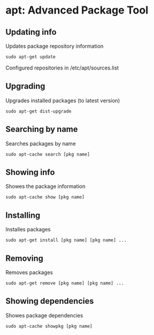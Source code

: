 # apt: Advanced Package Tool

## Updating info
Updates package repository information
~~~
sudo apt-get update
~~~
Configured repositories in /etc/apt/sources.list



## Upgrading
Upgrades installed packages (to latest version)
~~~
sudo apt-get dist-upgrade
~~~



## Searching by name
Searches packages by name
~~~
sudo apt-cache search [pkg name]
~~~



## Showing info
Showes the package information
~~~
sudo apt-cache show [pkg name]
~~~



## Installing
Installes packages
~~~
sudo apt-get install [pkg name] [pkg name] ...
~~~



## Removing
Removes packages
~~~
sudo apt-get remove [pkg name] [pkg name] ...
~~~



## Showing dependencies
Showes package dependencies
~~~
sudo apt-cache showpkg [pkg name]
~~~
